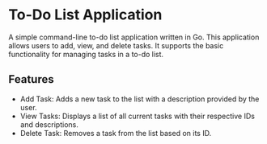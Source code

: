 # To-Do List Application
A simple command-line to-do list application written in Go. This application allows users to add, view, and delete tasks. It supports the basic functionality for managing tasks in a to-do list.

## Features
 - Add Task: Adds a new task to the list with a description provided by the user.
 - View Tasks: Displays a list of all current tasks with their respective IDs and descriptions.
 - Delete Task: Removes a task from the list based on its ID.
